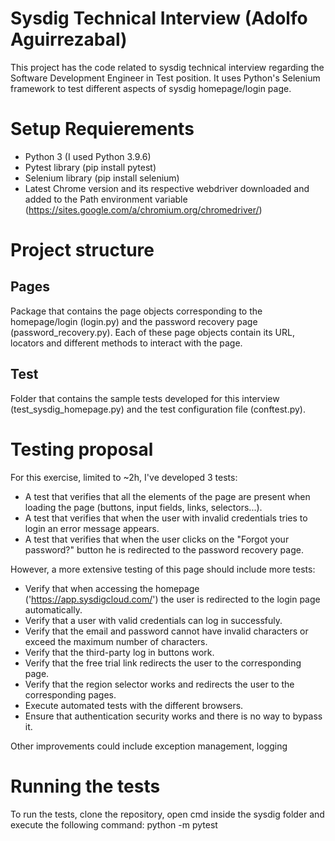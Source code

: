 # Sysdig Technical Interview (Adolfo Aguirrezabal)
This project has the code related to sysdig technical interview regarding the Software Development Engineer in Test position.
It uses Python's Selenium framework to test different aspects of sysdig homepage/login page.

# Setup Requierements
- Python 3 (I used Python 3.9.6)
- Pytest library (pip install pytest)
- Selenium library (pip install selenium)
- Latest Chrome version and its respective webdriver downloaded and added to the Path environment variable
(https://sites.google.com/a/chromium.org/chromedriver/)

# Project structure
## Pages
Package that contains the page objects corresponding to the homepage/login (login.py) and the password recovery page (password_recovery.py). Each of these page objects contain its URL, locators and different methods to interact with the page.

## Test
Folder that contains the sample tests developed for this interview (test_sysdig_homepage.py) and the test configuration file (conftest.py).

# Testing proposal
For this exercise, limited to ~2h, I've developed 3 tests:
- A test that verifies that all the elements of the page are present when loading the page (buttons, input fields, links, selectors...).
- A test that verifies that when the user with invalid credentials tries to login an error message appears.
- A test that verifies that when the user clicks on the "Forgot your password?" button he is redirected to the password recovery page.

However, a more extensive testing of this page should include more tests:
- Verify that when accessing the homepage ('https://app.sysdigcloud.com/') the user is redirected to the login page automatically.
- Verify that a user with valid credentials can log in successfuly.
- Verify that the email and password cannot have invalid characters or exceed the maximum number of characters.
- Verify that the third-party log in buttons work.
- Verify that the free trial link redirects the user to the corresponding page.
- Verify that the region selector works and redirects the user to the corresponding pages.
- Execute automated tests with the different browsers.
- Ensure that authentication security works and there is no way to bypass it.

Other improvements could include exception management, logging

# Running the tests
To run the tests, clone the repository, open cmd inside the sysdig folder and execute the following command: python -m pytest


